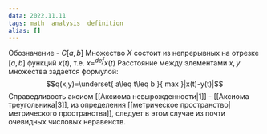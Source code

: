 ```yaml
---
data: 2022.11.11
tags: math  analysis  definition
alias: []
---
```

Обозначение - $C[a,b]$
Множество $X$ состоит из непрерывных на отрезке $[a,b]$ функций $x(t)$, т.е. $x=^{def}x(t)$
Расстояние между элементами $x,y$ множества задается формулой:$$q(x,y)=\underset{ a\leq t\leq b }{ max }|x(t)-y(t)|$$
Справедливость аксиом [[Аксиома невырожденности|1]] - [[Аксиома треугольника|3]], из определения [[метрическое пространство|метрического пространства]], следует в этом случае из почти очевидных числовых неравенств.